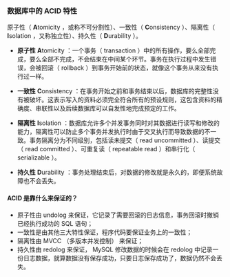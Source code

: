 ### 数据库中的 ACID 特性
原子性（ **A**tomicity ，或称不可分割性）、一致性（ **C**onsistency ）、隔离性（ **I**solation ，又称独立性）、持久性（ **D**urability ）。

- **原子性** **A**tomicity ：一个事务（ transaction ）中的所有操作，要么全部完成，要么全部不完成，不会结束在中间某个环节。事务在执行过程中发生错误，会被回滚（ rollback ）到事务开始前的状态，就像这个事务从来没有执行过一样。

- **一致性** **C**onsistency ：在事务开始之前和事务结束以后，数据库的完整性没有被破坏。这表示写入的资料必须完全符合所有的预设规则，这包含资料的精确度、串联性以及后续数据库可以自发性地完成预定的工作。

- **隔离性** **I**solation ：数据库允许多个并发事务同时对其数据进行读写和修改的能力，隔离性可以防止多个事务并发执行时由于交叉执行而导致数据的不一致。事务隔离分为不同级别，包括读未提交（ read uncommitted ）、读提交（ read committed ）、可重复读（ repeatable read ）和串行化（ serializable ）。

- **持久性** **D**urability ：事务处理结束后，对数据的修改就是永久的，即便系统故障也不会丢失。

#### ACID 是靠什么来保证的？
- 原子性由 undolog 来保证，它记录了需要回滚的日志信息，事务回滚时撤销已经执行成功的 SQL 语句；
- 一致性是由其他三大特性保证，程序代码要保证业务上的一致性；
- 隔离性由 MVCC （多版本并发控制） 来保证；
- 持久性由 redolog 来保证， MySQL 修改数据的时候会在 redolog 中记录一份日志数据，就算数据没有保存成功，只要日志保存成功了，数据仍然不会丢失。
